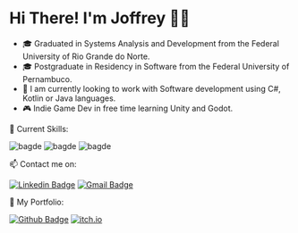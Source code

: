 # Hi There! I'm Joffrey :wave::smile:

- :mortar_board: Graduated in Systems Analysis and Development from the Federal University of Rio Grande do Norte.
- :mortar_board: Postgraduate in Residency in Software from the Federal University of Pernambuco.
- :telescope: I am currently looking to work with Software development using C#, Kotlin or Java languages.
- :video_game: Indie Game Dev in free time learning Unity and Godot.

:scroll: Current Skills:

![bagde](https://img.shields.io/badge/C%23-239120?style=for-the-badge&logo=c-sharp&logoColor=white)
![bagde](https://img.shields.io/badge/Kotlin-0095D5?&style=for-the-badge&logo=kotlin&logoColor=white)
![bagde](https://img.shields.io/badge/Unity-100000?style=for-the-badge&logo=unity&logoColor=white)

:mailbox: Contact me on:

[![Linkedin Badge](https://img.shields.io/badge/LinkedIn-0077B5?style=for-the-badge&logo=linkedin&logoColor=white)](https://www.linkedin.com/in/joffrey-peyrac-3772ab140/)
[![Gmail Badge](https://img.shields.io/badge/Gmail-D14836?style=for-the-badge&logo=gmail&logoColor=white)](mailto:joffreypag@gmail.com) 

:bookmark: My Portfolio:

[![Github Badge](https://img.shields.io/badge/GitHub-100000?style=for-the-badge&logo=github&logoColor=white)](https://github.com/JoffreyPag)
[![itch.io](https://img.shields.io/badge/Itch.io-FA5C5C?style=for-the-badge&logo=itch.io&logoColor=white)](https://joffr.itch.io)
